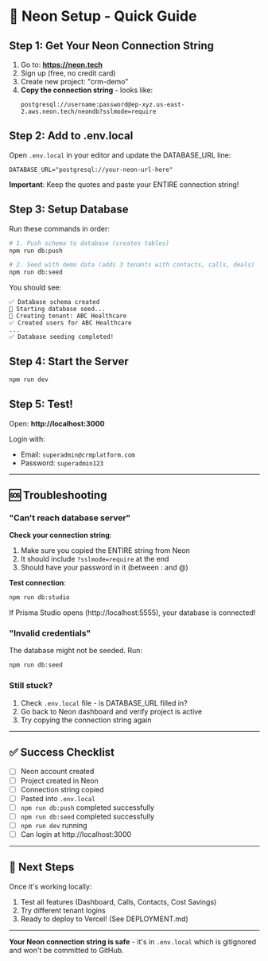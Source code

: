 # 🚀 Neon Setup - Quick Guide

## Step 1: Get Your Neon Connection String

1. Go to: **https://neon.tech**
2. Sign up (free, no credit card)
3. Create new project: "crm-demo"
4. **Copy the connection string** - looks like:
   ```
   postgresql://username:password@ep-xyz.us-east-2.aws.neon.tech/neondb?sslmode=require
   ```

## Step 2: Add to .env.local

Open `.env.local` in your editor and update the DATABASE_URL line:

```env
DATABASE_URL="postgresql://your-neon-url-here"
```

**Important**: Keep the quotes and paste your ENTIRE connection string!

## Step 3: Setup Database

Run these commands in order:

```bash
# 1. Push schema to database (creates tables)
npm run db:push

# 2. Seed with demo data (adds 3 tenants with contacts, calls, deals)
npm run db:seed
```

You should see:
```
✅ Database schema created
🌱 Starting database seed...
📁 Creating tenant: ABC Healthcare
✅ Created users for ABC Healthcare
...
✅ Database seeding completed!
```

## Step 4: Start the Server

```bash
npm run dev
```

## Step 5: Test!

Open: **http://localhost:3000**

Login with:
- Email: `superadmin@crmplatform.com`
- Password: `superadmin123`

---

## 🆘 Troubleshooting

### "Can't reach database server"

**Check your connection string**:
1. Make sure you copied the ENTIRE string from Neon
2. It should include `?sslmode=require` at the end
3. Should have your password in it (between : and @)

**Test connection**:
```bash
npm run db:studio
```
If Prisma Studio opens (http://localhost:5555), your database is connected!

### "Invalid credentials"

The database might not be seeded. Run:
```bash
npm run db:seed
```

### Still stuck?

1. Check `.env.local` file - is DATABASE_URL filled in?
2. Go back to Neon dashboard and verify project is active
3. Try copying the connection string again

---

## ✅ Success Checklist

- [ ] Neon account created
- [ ] Project created in Neon
- [ ] Connection string copied
- [ ] Pasted into `.env.local`
- [ ] `npm run db:push` completed successfully
- [ ] `npm run db:seed` completed successfully
- [ ] `npm run dev` running
- [ ] Can login at http://localhost:3000

---

## 🎯 Next Steps

Once it's working locally:
1. Test all features (Dashboard, Calls, Contacts, Cost Savings)
2. Try different tenant logins
3. Ready to deploy to Vercel! (See DEPLOYMENT.md)

---

**Your Neon connection string is safe** - it's in `.env.local` which is gitignored and won't be committed to GitHub.


